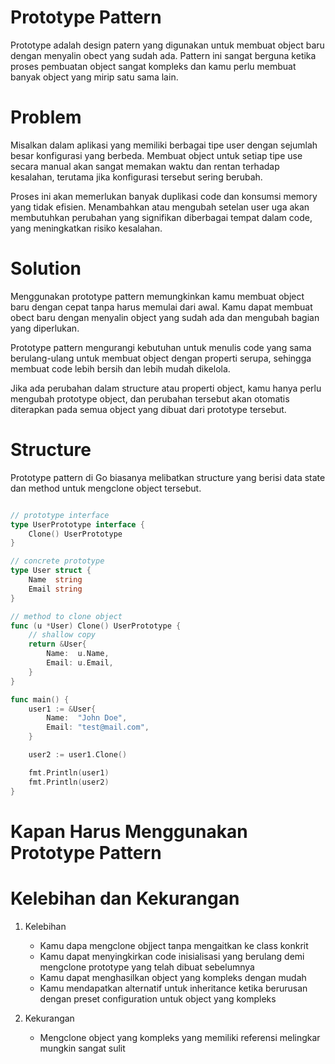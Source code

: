 # Prototype Pattern

Prototype adalah design patern yang digunakan untuk membuat object baru dengan menyalin obect yang sudah ada. Pattern ini sangat berguna ketika proses pembuatan object sangat kompleks dan kamu perlu membuat banyak object yang mirip satu sama lain.

# Problem

Misalkan dalam aplikasi yang memiliki berbagai tipe user dengan sejumlah besar konfigurasi yang berbeda. Membuat object untuk setiap tipe use secara manual akan sangat memakan waktu dan rentan terhadap kesalahan, terutama jika konfigurasi tersebut sering berubah.

Proses ini akan memerlukan banyak duplikasi code dan konsumsi memory yang tidak efisien. Menambahkan atau mengubah setelan user uga akan membutuhkan perubahan yang signifikan diberbagai tempat dalam code, yang meningkatkan risiko kesalahan.

# Solution

Menggunakan prototype pattern memungkinkan kamu membuat object baru dengan cepat tanpa harus memulai dari awal. Kamu dapat membuat obect baru dengan menyalin object yang sudah ada dan mengubah bagian yang diperlukan.

Prototype pattern mengurangi kebutuhan untuk menulis code yang sama berulang-ulang untuk membuat object dengan properti serupa, sehingga membuat code lebih bersih dan lebih mudah dikelola.

Jika ada perubahan dalam structure atau properti object, kamu hanya perlu mengubah prototype object, dan perubahan tersebut akan otomatis diterapkan pada semua object yang dibuat dari prototype tersebut.

# Structure

Prototype pattern di Go biasanya melibatkan structure yang berisi data state dan method untuk mengclone object tersebut.

```go

// prototype interface
type UserPrototype interface {
    Clone() UserPrototype
}

// concrete prototype
type User struct {
    Name  string
    Email string
}

// method to clone object
func (u *User) Clone() UserPrototype {
    // shallow copy
    return &User{
        Name:  u.Name,
        Email: u.Email,
    }
}

func main() {
    user1 := &User{
        Name:  "John Doe",
        Email: "test@mail.com",
    }

    user2 := user1.Clone()

    fmt.Println(user1)
    fmt.Println(user2)
}

```

# Kapan Harus Menggunakan Prototype Pattern

# Kelebihan dan Kekurangan

1. Kelebihan

   - Kamu dapa mengclone objject tanpa mengaitkan ke class konkrit
   - Kamu dapat menyingkirkan code inisialisasi yang berulang demi mengclone prototype yang telah dibuat sebelumnya
   - Kamu dapat menghasilkan object yang kompleks dengan mudah
   - Kamu mendapatkan alternatif untuk inheritance ketika berurusan dengan preset configuration untuk object yang kompleks

2. Kekurangan
   - Mengclone object yang kompleks yang memiliki referensi melingkar mungkin sangat sulit
